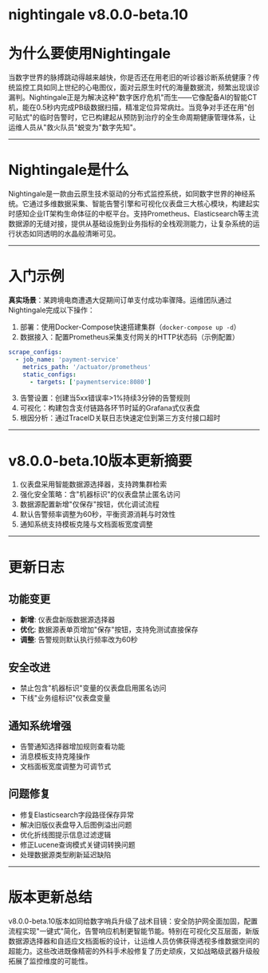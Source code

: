 # nightingale v8.0.0-beta.10
# 为什么要使用Nightingale

当数字世界的脉搏跳动得越来越快，你是否还在用老旧的听诊器诊断系统健康？传统监控工具如同上世纪的心电图仪，面对云原生时代的海量数据流，频繁出现误诊漏判。Nightingale正是为解决这种"数字医疗危机"而生——它像配备AI的智能CT机，能在0.5秒内完成PB级数据扫描，精准定位异常病灶。当竞争对手还在用"创可贴式"的临时告警时，它已构建起从预防到治疗的全生命周期健康管理体系，让运维人员从"救火队员"蜕变为"数字先知"。

---

# Nightingale是什么

Nightingale是一款由云原生技术驱动的分布式监控系统，如同数字世界的神经系统。它通过多维数据采集、智能告警引擎和可视化仪表盘三大核心模块，构建起实时感知企业IT架构生命体征的中枢平台。支持Prometheus、Elasticsearch等主流数据源的无缝对接，提供从基础设施到业务指标的全栈观测能力，让复杂系统的运行状态如同透明的水晶般清晰可见。

---

# 入门示例

**真实场景**：某跨境电商遭遇大促期间订单支付成功率骤降。运维团队通过Nightingale完成以下操作：
1. 部署：使用Docker-Compose快速搭建集群（`docker-compose up -d`）
2. 数据接入：配置Prometheus采集支付网关的HTTP状态码（示例配置）
```yaml
scrape_configs:
  - job_name: 'payment-service'
    metrics_path: '/actuator/prometheus'
    static_configs:
      - targets: ['paymentservice:8080']
```
3. 告警设置：创建当5xx错误率>1%持续3分钟的告警规则
4. 可视化：构建包含支付链路各环节时延的Grafana式仪表盘
5. 根因分析：通过TraceID关联日志快速定位到第三方支付接口超时

---

# v8.0.0-beta.10版本更新摘要

1. 仪表盘采用智能数据源选择器，支持跨集群检索  
2. 强化安全策略：含"机器标识"的仪表盘禁止匿名访问  
3. 数据源配置新增"仅保存"按钮，优化调试流程  
4. 默认告警频率调整为60秒，平衡资源消耗与时效性  
5. 通知系统支持模板克隆与文档面板宽度调整  

---

# 更新日志

## 功能变更
- **新增**: 仪表盘新版数据源选择器
- **优化**: 数据源表单页增加"保存"按钮，支持免测试直接保存
- **调整**: 告警规则默认执行频率改为60秒

## 安全改进
- 禁止包含"机器标识"变量的仪表盘启用匿名访问
- 下线"业务组标识"仪表盘变量

## 通知系统增强
- 告警通知选择器增加规则查看功能
- 消息模板支持克隆操作
- 文档面板宽度调整为可调节式

## 问题修复
- 修复Elasticsearch字段路径保存异常
- 解决旧版仪表盘导入后图例溢出问题
- 优化折线图提示信息过滤逻辑
- 修正Lucene查询模式关键词转换问题
- 处理数据源类型刷新延迟缺陷

---

# 版本更新总结

v8.0.0-beta.10版本如同给数字哨兵升级了战术目镜：安全防护网全面加固，配置流程实现"一键式"简化，告警响应机制更智能节能。特别在可视化交互层面，新版数据源选择器和自适应文档面板的设计，让运维人员仿佛获得透视多维数据空间的超能力。这些改进既像精密的外科手术般修复了历史顽疾，又如战略级武器升级般拓展了监控维度的可能性。